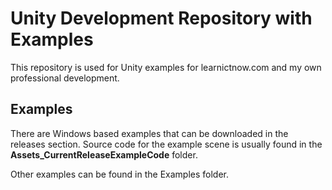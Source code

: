# Unity Development Repository with Examples

This repository is used for Unity examples for learnictnow.com and my own professional development.

## Examples
There are Windows based examples that can be downloaded in the releases section.
Source code for the example scene is usually found in the **Assets\_CurrentReleaseExampleCode** folder.

Other examples can be found in the Examples folder.
